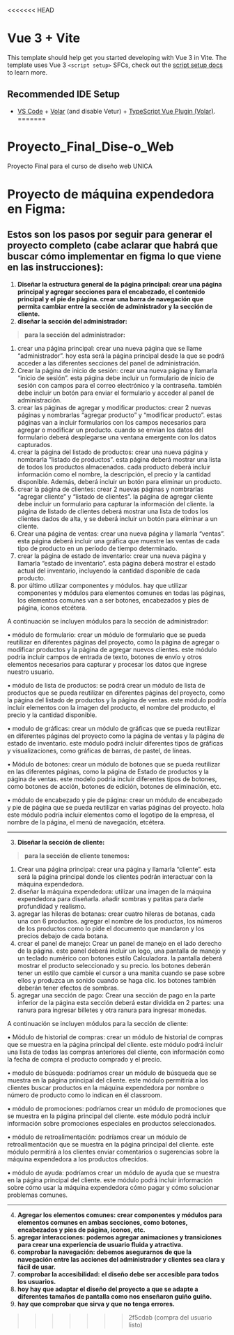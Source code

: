 <<<<<<< HEAD
# Vue 3 + Vite

This template should help get you started developing with Vue 3 in Vite. The template uses Vue 3 `<script setup>` SFCs, check out the [script setup docs](https://v3.vuejs.org/api/sfc-script-setup.html#sfc-script-setup) to learn more.

## Recommended IDE Setup

- [VS Code](https://code.visualstudio.com/) + [Volar](https://marketplace.visualstudio.com/items?itemName=Vue.volar) (and disable Vetur) + [TypeScript Vue Plugin (Volar)](https://marketplace.visualstudio.com/items?itemName=Vue.vscode-typescript-vue-plugin).
=======
# Proyecto_Final_Dise-o_Web
Proyecto Final para el curso de diseño web UNICA
# Proyecto de máquina expendedora en Figma:
## Estos son los pasos por seguir para generar el proyecto completo (cabe aclarar que habrá que buscar cómo implementar en figma lo que viene en las instrucciones):
1.	**Diseñar la estructura general de la página principal: crear una página principal y agregar secciones para el encabezado, el contenido principal y el pie de página. crear una barra de navegación que permita cambiar entre la sección de administrador y la sección de cliente.**
2.	**diseñar la sección del administrador:**

> **para la sección del administrador:**

1.	crear una página principal: crear una nueva página que se llame “administrador”. hoy esta será la página principal desde la que se podrá acceder a las diferentes secciones del panel de administración.
2.	Crear la página de inicio de sesión: crear una nueva página y llamarla “inicio de sesión”. esta página debe incluir un formulario de inicio de sesión con campos para el correo electrónico y la contraseña. también debe incluir un botón para enviar el formulario y acceder al panel de administración.
3.	crear las páginas de agregar y modificar productos: crear 2 nuevas páginas y nombrarlas “agregar producto” y “modificar producto”. estas páginas van a incluir formularios con los campos necesarios para agregar o modificar un producto. cuando se envían los datos del formulario deberá desplegarse una ventana emergente con los datos capturados.
4.	crear la página del listado de productos: crear una nueva página y nombrarla “listado de productos”. esta página deberá mostrar una lista de todos los productos almacenados. cada producto deberá incluir información como el nombre, la descripción, el precio y la cantidad disponible. Además, deberá incluir un botón para eliminar un producto.
5.	crear la página de clientes: crear 2 nuevas páginas y nombrarlas “agregar cliente” y “listado de clientes”. la página de agregar cliente debe incluir un formulario para capturar la información del cliente. la página de listado de clientes deberá mostrar una lista de todos los clientes dados de alta, y se deberá incluir un botón para eliminar a un cliente. 
6.	Crear una página de ventas: crear una nueva página y llamarla “ventas”. esta página deberá incluir una gráfica que muestre las ventas de cada tipo de producto en un período de tiempo determinado.
7.	crear la página de estado de inventario: crear una nueva página y llamarla “estado de inventario”. esta página deberá mostrar el estado actual del inventario, incluyendo la cantidad disponible de cada producto.
8.	por último utilizar componentes y módulos. hay que utilizar componentes y módulos para elementos comunes en todas las páginas, los elementos comunes van a ser botones, encabezados y pies de página, iconos etcétera.

A continuación se incluyen módulos para la sección de administrador:

•	módulo de formulario: crear un módulo de formulario que se pueda reutilizar en diferentes páginas del proyecto, como la página de agregar o modificar productos y la página de agregar nuevos clientes. este módulo podría incluir campos de entrada de texto, botones de envío y otros elementos necesarios para capturar y procesar los datos que ingrese nuestro usuario.

•	módulo de lista de productos: se podrá crear un módulo de lista de productos que se pueda reutilizar en diferentes páginas del proyecto, como la página del listado de productos y la página de ventas. este módulo podría incluir elementos con la imagen del producto, el nombre del producto, el precio y la cantidad disponible.

•	modulo de gráficas: crear un módulo de gráficas que se pueda reutilizar en diferentes páginas del proyecto como la página de ventas y la página de estado de inventario. este módulo podrá incluir diferentes tipos de gráficas y visualizaciones, como gráficas de barras, de pastel, de líneas.

•	Módulo de botones: crear un módulo de botones que se pueda reutilizar en las diferentes páginas, como la página de Estado de productos y la página de ventas. este modelo podría incluir diferentes tipos de botones, como botones de acción, botones de edición, botones de eliminación, etc.

•	módulo de encabezado y pie de página: crear un módulo de encabezado y pie de página que se pueda reutilizar en varias páginas del proyecto. hola este módulo podría incluir elementos como el logotipo de la empresa, el nombre de la página, el menú de navegación, etcétera.

---

3.	**Diseñar la sección de cliente:**

> **para la sección de cliente tenemos:**

1.	Crear una página principal: crear una página y llamarla “cliente”. esta será la página principal donde los clientes podrán interactuar con la máquina expendedora.
2.	diseñar la máquina expendedora: utilizar una imagen de la máquina expendedora para diseñarla. añadir sombras y patitas para darle profundidad y realismo.
3.	agregar las hileras de botanas: crear cuatro hileras de botanas, cada una con 6 productos. agregar el nombre de los productos, los números de los productos como lo pide el documento que mandaron y los precios debajo de cada botana.
4.	crear el panel de manejo: Crear un panel de manejo en el lado derecho de la página. este panel deberá incluir un logo, una pantalla de manejo y un teclado numérico con botones estilo Calculadora. la pantalla deberá mostrar el producto seleccionado y su precio. los botones deberán tener un estilo que cambie el cursor a una manita cuando se pase sobre ellos y produzca un sonido cuando se haga clic. los botones también deberán tener efectos de sombras.
5.	agregar una sección de pago: Crear una sección de pago en la parte inferior de la página esta sección deberá estar dividida en 2 partes: una ranura para ingresar billetes y otra ranura para ingresar monedas.

A continuación se incluyen módulos para la sección de cliente:

•	Módulo de historial de compras: crear un módulo de historial de compras que se muestra en la página principal del cliente. este módulo podrá incluir una lista de todas las compras anteriores del cliente, con información como la fecha de compra el producto comprado y el precio.

•	modulo de búsqueda: podríamos crear un módulo de búsqueda que se muestra en la página principal del cliente. este módulo permitiría a los clientes buscar productos en la máquina expendedora por nombre o número de producto como lo indican en él classroom.

•	módulo de promociones: podríamos crear un módulo de promociones que se muestra en la página principal del cliente. este módulo podrá incluir información sobre promociones especiales en productos seleccionados.

•	módulo de retroalimentación: podríamos crear un módulo de retroalimentación que se muestra en la página principal del cliente. este módulo permitirá a los clientes enviar comentarios o sugerencias sobre la máquina expendedora a los productos ofrecidos.

•	módulo de ayuda: podríamos crear un módulo de ayuda que se muestra en la página principal del cliente. este módulo podrá incluir información sobre cómo usar la máquina expendedora cómo pagar y cómo solucionar problemas comunes.

---

4.	**Agregar los elementos comunes: crear componentes y módulos para elementos comunes en ambas secciones, como botones, encabezados y pies de página, iconos, etc.** 
5.	**agregar interacciones: podemos agregar animaciones y transiciones para crear una experiencia de usuario fluida y atractiva.**
6.	**comprobar la navegación: debemos asegurarnos de que la navegación entre las acciones del administrador y clientes sea clara y fácil de usar.**
7.	**comprobar la accesibilidad: el diseño debe ser accesible para todos los usuarios.**
8.	**hoy hay que adaptar el diseño del proyecto a que se adapte a diferentes tamaños de pantalla como nos enseñaron guiño guiño.**
9.	**hay que comprobar que sirva y que no tenga errores.** 
>>>>>>> 2f5cdab (compra del usuario listo)
